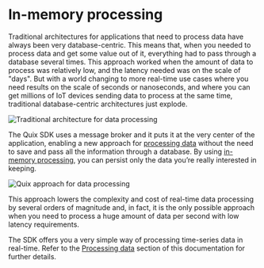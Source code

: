 # In-memory processing

Traditional architectures for applications that need to process data
have always been very database-centric. This means that, when you needed
to process data and get some value out of it, everything had to pass
through a database several times. This approach worked when the amount
of data to process was relatively low, and the latency needed was on the
scale of "days". But with a world changing to more real-time use cases
where you need results on the scale of seconds or nanoseconds, and where
you can get millions of IoT devices sending data to process at the same
time, traditional database-centric architectures just explode.

![Traditional architecture for data processing](../images/InMemoryProcessing1.png)

The Quix SDK uses a message broker and it puts it at the very center of
the application, enabling a new approach for [processing
data](#../process.md) without the need to save and pass all the
information through a database. By using [in-memory
processing](#in-memory-processing), you can persist only the data you’re
really interested in keeping.

![Quix approach for data processing](../images/InMemoryProcessing2.png)

This approach lowers the complexity and cost of real-time data
processing by several orders of magnitude and, in fact, it is the only
possible approach when you need to process a huge amount of data per
second with low latency requirements.

The SDK offers you a very simple way of processing time-series data in
real-time. Refer to the [Processing data](../../process/) section of
this documentation for further details.
